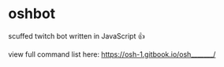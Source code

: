 # oshbot
scuffed twitch bot written in JavaScript 👍

view full command list here: https://osh-1.gitbook.io/osh_______/

